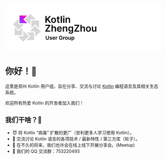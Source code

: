 ![banner](profile/zhengzhou-kug-banner.png)
# 你好！👋

这里是郑州 Kotlin 用户组，旨在分享、交流与讨论 [Kotlin](https://kotlinlang.org/) 编程语言及其相关生态系统。

欢迎所有热爱 Kotlin 的开发者加入我们！

## 我们干啥？🤔️

- 😈 将 Kotlin “病毒” 扩散的更广（安利更多人学习使用 Kotlin）。
- 🤗 交流讨论 Kotlin 语言的各项技术 / 最新特性 / 第三方库（轮子）。
- 🙌 在不久的将来，我们也许会在线上线下开展分享会。(Meetup)
- 👀 我们的 QQ 交流群：753220493
